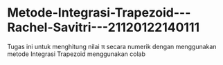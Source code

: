 # Metode-Integrasi-Trapezoid---Rachel-Savitri---21120122140111
Tugas ini untuk menghitung nilai π secara numerik dengan menggunakan metode Integrasi Trapezoid menggunakan colab
